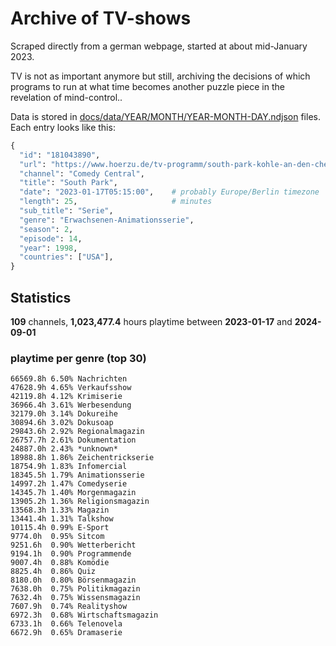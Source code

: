 # Archive of TV-shows

Scraped directly from a german webpage, started at about mid-January 2023.

TV is not as important anymore but still, archiving the decisions of which programs to run at what time
becomes another puzzle piece in the revelation of mind-control.. 

Data is stored in [docs/data/YEAR/MONTH/YEAR-MONTH-DAY.ndjson](docs/data/) files. 
Each entry looks like this:

```python
{
  "id": "181043890", 
  "url": "https://www.hoerzu.de/tv-programm/south-park-kohle-an-den-chefkoch/bid_181043890/", 
  "channel": "Comedy Central", 
  "title": "South Park", 
  "date": "2023-01-17T05:15:00",    # probably Europe/Berlin timezone 
  "length": 25,                     # minutes 
  "sub_title": "Serie", 
  "genre": "Erwachsenen-Animationsserie", 
  "season": 2, 
  "episode": 14, 
  "year": 1998, 
  "countries": ["USA"],
}
```

## Statistics

**109** channels, **1,023,477.4** hours playtime between **2023-01-17** and **2024-09-01**


### playtime per genre (top 30)

    66569.8h 6.50% Nachrichten
    47628.9h 4.65% Verkaufsshow
    42119.8h 4.12% Krimiserie
    36966.4h 3.61% Werbesendung
    32179.0h 3.14% Dokureihe
    30894.6h 3.02% Dokusoap
    29843.6h 2.92% Regionalmagazin
    26757.7h 2.61% Dokumentation
    24887.0h 2.43% *unknown*
    18988.8h 1.86% Zeichentrickserie
    18754.9h 1.83% Infomercial
    18345.5h 1.79% Animationsserie
    14997.2h 1.47% Comedyserie
    14345.7h 1.40% Morgenmagazin
    13905.2h 1.36% Religionsmagazin
    13568.3h 1.33% Magazin
    13441.4h 1.31% Talkshow
    10115.4h 0.99% E-Sport
    9774.0h  0.95% Sitcom
    9251.6h  0.90% Wetterbericht
    9194.1h  0.90% Programmende
    9007.4h  0.88% Komödie
    8825.4h  0.86% Quiz
    8180.0h  0.80% Börsenmagazin
    7638.0h  0.75% Politikmagazin
    7632.4h  0.75% Wissensmagazin
    7607.9h  0.74% Realityshow
    6972.3h  0.68% Wirtschaftsmagazin
    6733.1h  0.66% Telenovela
    6672.9h  0.65% Dramaserie
